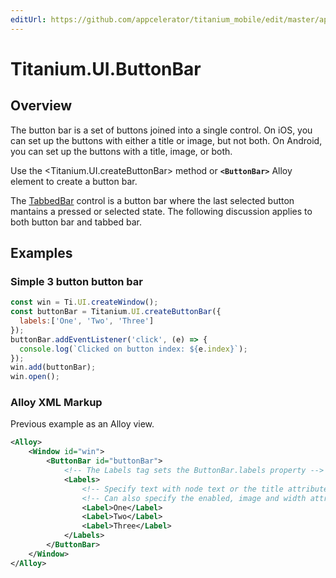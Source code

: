 ```yaml
---
editUrl: https://github.com/appcelerator/titanium_mobile/edit/master/apidoc/Titanium/UI/ButtonBar.yml
---
```

# Titanium.UI.ButtonBar

<TypeHeader/>

## Overview

The button bar is a set of buttons joined into a single control.
On iOS, you can set up the buttons with either a title or image, but not both.
On Android, you can set up the buttons with a title, image, or both.

Use the <Titanium.UI.createButtonBar> method or **`<ButtonBar>`** Alloy element to create a button bar.

The [TabbedBar](Titanium.UI.iOS.TabbedBar) control is a button bar where the 
last selected button mantains a pressed or selected state. The following discussion
applies to both button bar and tabbed bar.

## Examples

### Simple 3 button button bar

``` js
const win = Ti.UI.createWindow();
const buttonBar = Titanium.UI.createButtonBar({
  labels:['One', 'Two', 'Three']
});
buttonBar.addEventListener('click', (e) => {
  console.log(`Clicked on button index: ${e.index}`);
});
win.add(buttonBar);
win.open();
```

### Alloy XML Markup

Previous example as an Alloy view.

``` xml
<Alloy>
    <Window id="win">
        <ButtonBar id="buttonBar">
            <!-- The Labels tag sets the ButtonBar.labels property -->
            <Labels>
                <!-- Specify text with node text or the title attribute. -->
                <!-- Can also specify the enabled, image and width attributes. -->
                <Label>One</Label>
                <Label>Two</Label>
                <Label>Three</Label>
            </Labels>
        </ButtonBar>
    </Window>
</Alloy>
```

<ApiDocs/>
